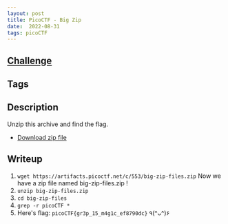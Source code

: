 ```yaml
---
layout: post
title: PicoCTF - Big Zip
date:  2022-08-31
tags: picoCTF
---
```


## [Challenge](https://play.picoctf.org/practice/challenge/322?category=5&page=3&solved=0)

## Tags

## Description
Unzip this archive and find the flag.<br />
- [Download zip file](https://artifacts.picoctf.net/c/553/big-zip-files.zip)

## Writeup
1. `wget https://artifacts.picoctf.net/c/553/big-zip-files.zip`
Now we have a zip file named big-zip-files.zip !
2. `unzip big-zip-files.zip`
3. `cd big-zip-files`
4. `grep -r picoCTF * `
5. Here's flag: `picoCTF{gr3p_15_m4g1c_ef8790dc}` ٩(^ᴗ^)۶

